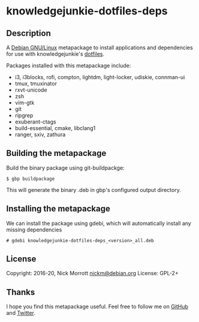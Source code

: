 # knowledgejunkie-dotfiles-deps

## Description

A [Debian GNU/Linux][debian] metapackage to install applications and
dependencies for use with knowledgejunkie's [dotfiles][dotfiles].

Packages installed with this metapackage include:

- i3, i3blocks, rofi, compton, lightdm, light-locker, udiskie, connman-ui
- tmux, tmuxinator
- rxvt-unicode
- zsh
- vim-gtk
- git
- ripgrep
- exuberant-ctags
- build-essential, cmake, libclang1
- ranger, sxiv, zathura


## Building the metapackage

Build the binary package using git-buildpackge:

    $ gbp buildpackage

This will generate the binary .deb in gbp's configured output directory.


## Installing the metapackage

We can install the package using gdebi, which will automatically install
any missing dependencies

    # gdebi knowledgejunkie-dotfiles-deps_<version>_all.deb


## License

Copyright: 2016-20, Nick Morrott <nickm@debian.org>
License: GPL-2+


## Thanks

I hope you find this metapackage useful. Feel free to follow me on [GitHub][github] and [Twitter][twitter].

[debian]: https://www.debian.org/
[dotfiles]: https://github.com/knowledgejunkie/dotfiles
[github]: https://github.com/knowledgejunkie
[twitter]: https://twitter.com/nickmorrott
